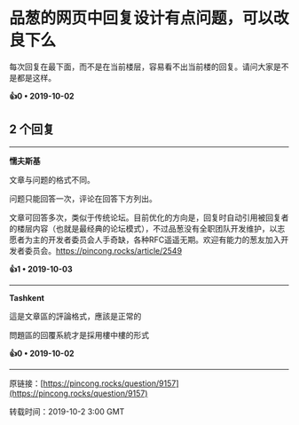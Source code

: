 # 品葱的网页中回复设计有点问题，可以改良下么 

每次回复在最下面，而不是在当前楼层，容易看不出当前楼的回复。请问大家是不是都是这样。 

**👍0 • 2019-10-02**

## 2 个回复

---
**懦夫斯基**

文章与问题的格式不同。

问题只能回答一次，评论在回答下方列出。

文章可回答多次，类似于传统论坛。目前优化的方向是，回复时自动引用被回复者的楼层内容（也就是最经典的论坛模式），不过品葱没有全职团队开发维护，以志愿者为主的开发者委员会人手奇缺，各种RFC遥遥无期。欢迎有能力的葱友加入开发者委员会。https://pincong.rocks/article/2549 

**👍1 • 2019-10-03**

---
**Tashkent**

這是文章區的評論格式，應該是正常的

問題區的回覆系統才是採用樓中樓的形式 

**👍0 • 2019-10-02**

---
原链接：[https://pincong.rocks/question/9157](https://pincong.rocks/question/9157)

转载时间：2019-10-2 3:00 GMT